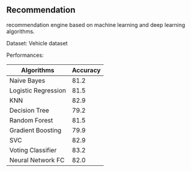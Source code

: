 ## Recommendation 
recommendation engine based on machine learning and deep learning algorithms.


Dataset: Vehicle dataset

Performances:

Algorithms  | Accuracy
------------- | -------------
Naive Bayes  | 81.2
Logistic Regression  | 81.5
KNN  | 82.9
Decision Tree  | 79.2
Random Forest  | 81.5
Gradient Boosting  | 79.9
SVC  | 82.9
Voting Classifier  | 83.2
Neural Network FC  | 82.0


